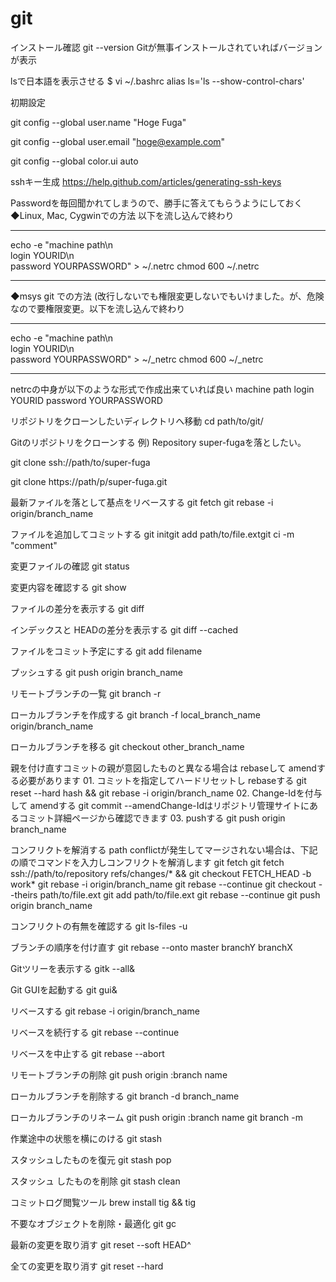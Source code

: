 git
===

インストール確認
git --version
Gitが無事インストールされていればバージョンが表示

lsで日本語を表示させる
$ vi ~/.bashrc
alias ls='ls --show-control-chars'

初期設定

git config --global user.name "Hoge Fuga"

git config --global user.email
"hoge@example.com"

git config --global color.ui auto

sshキー生成
https://help.github.com/articles/generating-ssh-keys

Passwordを毎回聞かれてしまうので、勝手に答えてもらうようにしておく
◆Linux, Mac, Cygwinでの方法  以下を流し込んで終わり
*****
echo -e "machine path\n\
login YOURID\n\
password YOURPASSWORD" > ~/.netrc
chmod 600 ~/.netrc
*****
◆msys git での方法  (改行しないでも権限変更しないでもいけました。が、危険なので要権限変更。以下を流し込んで終わり
*****
echo -e "machine path\n\
login YOURID\n\
password YOURPASSWORD" > ~/_netrc
chmod 600 ~/_netrc
*****
netrcの中身が以下のような形式で作成出来ていれば良い
machine path
login YOURID
password YOURPASSWORD

リポジトリをクローンしたいディレクトリへ移動
cd path/to/git/

Gitのリポジトリをクローンする
例) Repository super-fugaを落としたい。

git clone ssh://path/to/super-fuga

git clone https://path/p/super-fuga.git

最新ファイルを落として基点をリベースする
git fetch
git rebase -i origin/branch_name

ファイルを追加してコミットする
git initgit add path/to/file.extgit ci -m "comment"

変更ファイルの確認
git status

変更内容を確認する
git show

ファイルの差分を表示する
git diff

インデックスと HEADの差分を表示する
git diff --cached

ファイルをコミット予定にする
git add filename

プッシュする
git push origin branch_name

リモートブランチの一覧
git branch -r

ローカルブランチを作成する
git branch -f local_branch_name origin/branch_name

ローカルブランチを移る
git checkout other_branch_name

親を付け直すコミットの親が意図したものと異なる場合は rebaseして amendする必要があります
  01.
    コミットを指定してハードリセットし rebaseする
    git reset --hard hash && git rebase -i origin/branch_name
  02.
    Change-Idを付与して amendする
    git commit --amendChange-Idはリポジトリ管理サイトにあるコミット詳細ページから確認できます
  03.
    pushする
    git push origin branch_name

コンフリクトを解消する
path conflictが発生してマージされない場合は、下記の順でコマンドを入力しコンフリクトを解消します
  git fetch
  git fetch ssh://path/to/repository refs/changes/* && git checkout FETCH_HEAD -b work*
  git rebase -i origin/branch_name
  git rebase --continue
  git checkout --theirs path/to/file.ext
  git add path/to/file.ext
  git rebase --continue
  git push origin branch_name

コンフリクトの有無を確認する
git ls-files -u

ブランチの順序を付け直す
git rebase --onto master branchY branchX

Gitツリーを表示する
gitk --all&

Git GUIを起動する
git gui& 

リベースする
git rebase -i origin/branch_name

リベースを続行する
git rebase --continue

リベースを中止する
git rebase --abort

リモートブランチの削除
git push origin :branch name

ローカルブランチを削除する
git branch -d branch_name 

ローカルブランチのリネーム
git push origin :branch name git branch -m

作業途中の状態を横にのける
git stash

スタッシュしたものを復元
git stash pop

スタッシュ したものを削除
git stash clean

コミットログ閲覧ツール
brew install tig && tig 

不要なオブジェクトを削除・最適化
git gc

最新の変更を取り消す
git reset --soft HEAD^

全ての変更を取り消す
git reset --hard
